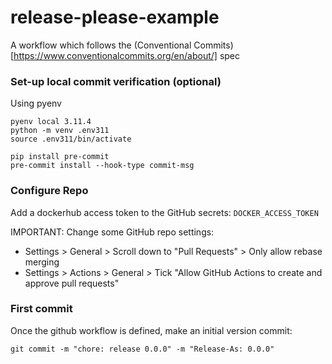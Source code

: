 # release-please-example

A workflow which follows the (Conventional Commits)[https://www.conventionalcommits.org/en/about/] spec

### Set-up local commit verification (optional)
Using pyenv
```
pyenv local 3.11.4
python -m venv .env311
source .env311/bin/activate
```

```
pip install pre-commit
pre-commit install --hook-type commit-msg
```

### Configure Repo
Add a dockerhub access token to the GitHub secrets: `DOCKER_ACCESS_TOKEN`

IMPORTANT: Change some GitHub repo settings:

- Settings > General > Scroll down to "Pull Requests" > Only allow rebase merging
- Settings > Actions > General > Tick "Allow GitHub Actions to create and approve pull requests"

### First commit
Once the github workflow is defined, make an initial version commit:
```
git commit -m "chore: release 0.0.0" -m "Release-As: 0.0.0"
```